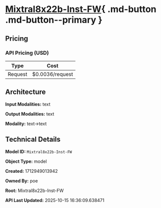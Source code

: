 # [Mixtral8x22b-Inst-FW](https://poe.com/Mixtral8x22b-Inst-FW){ .md-button .md-button--primary }

## Pricing

### API Pricing (USD)

| Type | Cost |
|------|------|
| Request | $0.0036/request |

## Architecture

**Input Modalities:** text

**Output Modalities:** text

**Modality:** text->text


## Technical Details

**Model ID:** `Mixtral8x22b-Inst-FW`

**Object Type:** model

**Created:** 1712949013942

**Owned By:** poe

**Root:** Mixtral8x22b-Inst-FW

**API Last Updated:** 2025-10-15 16:36:09.638471
